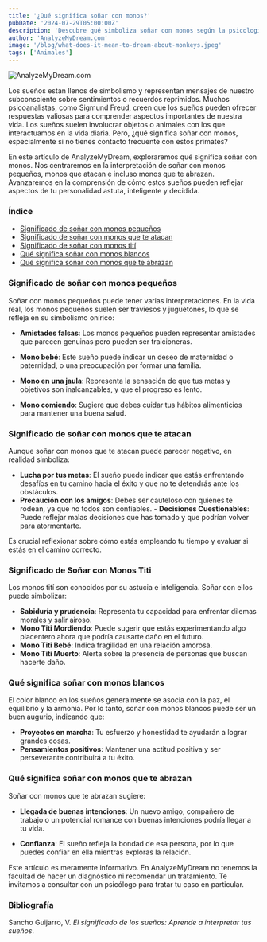 ```yaml
---
title: '¿Qué significa soñar con monos?'
pubDate: '2024-07-29T05:00:00Z'
description: 'Descubre qué simboliza soñar con monos según la psicología y el psicoanálisis. Aprende a interpretar estos sueños y qué reflejan sobre tu personalidad y situación actual.'
author: 'AnalyzeMyDream.com'
image: '/blog/what-does-it-mean-to-dream-about-monkeys.jpeg'
tags: ['Animales']
---
```


![AnalyzeMyDream.com](/blog/what-does-it-mean-to-dream-about-monkeys.jpeg)

Los sueños están llenos de simbolismo y representan mensajes de nuestro subconsciente sobre sentimientos o recuerdos reprimidos. Muchos psicoanalistas, como Sigmund Freud, creen que los sueños pueden ofrecer respuestas valiosas para comprender aspectos importantes de nuestra vida. Los sueños suelen involucrar objetos o animales con los que interactuamos en la vida diaria. Pero, ¿qué significa soñar con monos, especialmente si no tienes contacto frecuente con estos primates?

En este artículo de AnalyzeMyDream, exploraremos qué significa soñar con monos. Nos centraremos en la interpretación de soñar con monos pequeños, monos que atacan e incluso monos que te abrazan. Avanzaremos en la comprensión de cómo estos sueños pueden reflejar aspectos de tu personalidad astuta, inteligente y decidida.

### Índice

- [Significado de soñar con monos pequeños](#significado-de-soñar-con-monos-pequenos)
- [Significado de soñar con monos que te atacan](#significado-de-soñar-con-monos-que-te-atacan)
- [Significado de soñar con monos tití](#significado-de-soñar-con-monos-titi)
- [Qué significa soñar con monos blancos](#que-significa-soñar-con-monos-blancos)
- [Qué significa soñar con monos que te abrazan](#que-significa-soñar-con-monos-que-te-abrazan)

### Significado de soñar con monos pequeños

Soñar con monos pequeños puede tener varias interpretaciones. En la vida real, los monos pequeños suelen ser traviesos y juguetones, lo que se refleja en su simbolismo onírico:

- **Amistades falsas**: Los monos pequeños pueden representar amistades que parecen genuinas pero pueden ser traicioneras.

- **Mono bebé**: Este sueño puede indicar un deseo de maternidad o paternidad, o una preocupación por formar una familia.

- **Mono en una jaula**: Representa la sensación de que tus metas y objetivos son inalcanzables, y que el progreso es lento.

- **Mono comiendo**: Sugiere que debes cuidar tus hábitos alimenticios para mantener una buena salud.

### Significado de soñar con monos que te atacan

Aunque soñar con monos que te atacan puede parecer negativo, en realidad simboliza:

- **Lucha por tus metas**: El sueño puede indicar que estás enfrentando desafíos en tu camino hacia el éxito y que no te detendrás ante los obstáculos.
- **Precaución con los amigos**: Debes ser cauteloso con quienes te rodean, ya que no todos son confiables. - **Decisiones Cuestionables**: Puede reflejar malas decisiones que has tomado y que podrían volver para atormentarte.

Es crucial reflexionar sobre cómo estás empleando tu tiempo y evaluar si estás en el camino correcto.

### Significado de Soñar con Monos Titi

Los monos tití son conocidos por su astucia e inteligencia. Soñar con ellos puede simbolizar:

- **Sabiduría y prudencia**: Representa tu capacidad para enfrentar dilemas morales y salir airoso.
- **Mono Titi Mordiendo**: Puede sugerir que estás experimentando algo placentero ahora que podría causarte daño en el futuro.
- **Mono Titi Bebé**: Indica fragilidad en una relación amorosa.
- **Mono Titi Muerto**: Alerta sobre la presencia de personas que buscan hacerte daño.

### Qué significa soñar con monos blancos

El color blanco en los sueños generalmente se asocia con la paz, el equilibrio y la armonía. Por lo tanto, soñar con monos blancos puede ser un buen augurio, indicando que:

- **Proyectos en marcha**: Tu esfuerzo y honestidad te ayudarán a lograr grandes cosas.
- **Pensamientos positivos**: Mantener una actitud positiva y ser perseverante contribuirá a tu éxito.

### Qué significa soñar con monos que te abrazan

Soñar con monos que te abrazan sugiere:

- **Llegada de buenas intenciones**: Un nuevo amigo, compañero de trabajo o un potencial romance con buenas intenciones podría llegar a tu vida.

- **Confianza**: El sueño refleja la bondad de esa persona, por lo que puedes confiar en ella mientras exploras la relación.

Este artículo es meramente informativo. En AnalyzeMyDream no tenemos la facultad de hacer un diagnóstico ni recomendar un tratamiento. Te invitamos a consultar con un psicólogo para tratar tu caso en particular.

### Bibliografía

Sancho Guijarro, V. *El significado de los sueños: Aprende a interpretar tus sueños*.